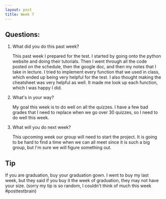 ```yaml
---
layout: post
title: Week 7
---
```


## Questions:
1. What did you do this past week?
  
    This past week I prepared for the test. I started by going onto the python website and doing their tutorials. Then I went through all the code posted on the schedule, then the google doc, and then my notes that I take in lecture. I tried to implement every function that we used in class, which ended up being very helpful for the test.  I also thought making the cheatsheet was very helpful as well. It made me look up each function, which I was happy I did.
2. What's in your way?

    My goal this week is to do well on all the quizzes. I have a few bad grades that I need to replace when we go over 30 quizzes, so I need to do well this week. 
3. What will you do next week?

    This upcoming week our group will need to start the project. It is going to be hard to find a time when we can all meet since it is such a big group, but I'm sure we will figure something out.

## Tip
If you are graduation, buy your graduation gown. I went to buy my last week, but they said if you buy it the week of graduation, they may not have your size. (sorry my tip is so random, I couldn't think of much this week #posttestbrain) 
